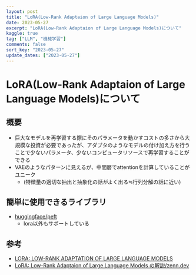 ```yaml
---
layout: post
title: "LoRA(Low-Rank Adaptaion of Large Language Models)" 
date: 2023-05-27
excerpt: "LoRA(Low-Rank Adaptaion of Large Language Models)について"
kaggle: true
tag: ["LLM", "機械学習"]
comments: false
sort_key: "2023-05-27"
update_dates: ["2023-05-27"]
---
```


# LoRA(Low-Rank Adaptaion of Large Language Models)について

## 概要
 - 巨大なモデルを再学習する際にそのパラメータを動かすコストの多さから大規模な投資が必要であったが、アダプタのようなモデルの付け加え方を行うことで少ないパラメータ、少ないコンピュータリソースで再学習することができる
 - VAEのようなパターンに見えるが、中間層でattentionを計算していることがユニーク
   - (特徴量の適切な抽出と抽象化の話がよく出る≒行列分解の話に近い)

## 簡単に使用できるライブラリ
 - [huggingface/peft](https://github.com/huggingface/peft)
   - lora以外もサポートしている

## 参考
 - [LORA: LOW-RANK ADAPTATION OF LARGE LANGUAGE MODELS](https://arxiv.org/pdf/2106.09685.pdf)
 - [LoRA: Low-Rank Adaptaion of Large Language Models の解説/zenn.dev](https://zenn.dev/fusic/articles/paper-reading-lora)
